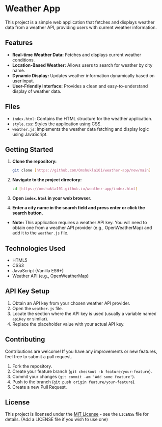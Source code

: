 # Weather App

This project is a simple web application that fetches and displays weather data from a weather API, providing users with current weather information.

## Features

* **Real-time Weather Data:** Fetches and displays current weather conditions.
* **Location-Based Weather:** Allows users to search for weather by city name.
* **Dynamic Display:** Updates weather information dynamically based on user input.
* **User-Friendly Interface:** Provides a clean and easy-to-understand display of weather data.

## Files

* `index.html`: Contains the HTML structure for the weather application.
* `style.css`: Styles the application using CSS.
* `weather.js`: Implements the weather data fetching and display logic using JavaScript.

## Getting Started

1.  **Clone the repository:**

    ```bash
    git clone [https://github.com/Omshukla101/weather-app/new/main]
    ```

2.  **Navigate to the project directory:**

    ```bash
    cd [https://omshukla101.github.io/weather-app/index.html]
    ```

3.  **Open `index.html` in your web browser.**

4.  **Enter a city name in the search field and press enter or click the search button.**

* **Note:** This application requires a weather API key. You will need to obtain one from a weather API provider (e.g., OpenWeatherMap) and add it to the `weather.js` file.

## Technologies Used

* HTML5
* CSS3
* JavaScript (Vanilla ES6+)
* Weather API (e.g., OpenWeatherMap)

## API Key Setup

1.  Obtain an API key from your chosen weather API provider.
2.  Open the `weather.js` file.
3.  Locate the section where the API key is used (usually a variable named `apiKey` or similar).
4.  Replace the placeholder value with your actual API key.

## Contributing

Contributions are welcome! If you have any improvements or new features, feel free to submit a pull request.

1.  Fork the repository.
2.  Create your feature branch (`git checkout -b feature/your-feature`).
3.  Commit your changes (`git commit -am 'Add some feature'`).
4.  Push to the branch (`git push origin feature/your-feature`).
5.  Create a new Pull Request.

## License

This project is licensed under the [MIT License](LICENSE) - see the `LICENSE` file for details. (Add a LICENSE file if you wish to use one)
